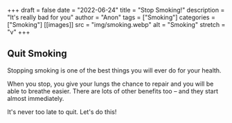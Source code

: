 +++ 
draft = false
date = "2022-06-24"
title = "Stop Smoking!"
description = "It's really bad for you"
author = "Anon"
tags = ["Smoking"]
categories = ["Smoking"]
[[images]]
  src = "img/smoking.webp"
  alt = "Smoking"
  stretch = "v"
+++

## Quit Smoking

Stopping smoking is one of the best things you will ever do for your health.

When you stop, you give your lungs the chance to repair and you will be able to breathe easier. There are lots of other benefits too – and they start almost immediately.

It's never too late to quit. Let's do this!